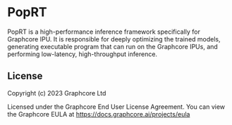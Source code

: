 # PopRT

PopRT is a high-performance inference framework specifically for Graphcore IPU. It is responsible for deeply optimizing the trained models, generating executable program that can run on the Graphcore IPUs, and performing low-latency, high-throughput inference.

## License

Copyright (c) 2023 Graphcore Ltd

Licensed under the Graphcore End User License Agreement.
You can view the Graphcore EULA at https://docs.graphcore.ai/projects/eula
